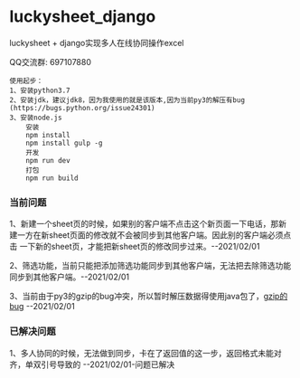 # luckysheet_django
luckysheet + django实现多人在线协同操作excel

QQ交流群: 697107880
```使用方法
使用起步：
1、安装python3.7
2、安装jdk，建议jdk8，因为我使用的就是该版本,因为当前py3的解压有bug (https://bugs.python.org/issue24301)
3、安装node.js
    安装
    npm install
    npm install gulp -g
    开发
    npm run dev
    打包
    npm run build
```
### 当前问题
1、新建一个sheet页的时候，如果别的客户端不点击这个新页面一下电话，那新建一方在新sheet页面的修改就不会被同步到其他客户端。因此别的客户端必须点击
一下新的sheet页，才能把新sheet页的修改同步过来。--2021/02/01

2、筛选功能，当前只能把添加筛选功能同步到其他客户端，无法把去除筛选功能同步到其他客户端。--2021/02/01

3、当前由于py3的gzip的bug冲突，所以暂时解压数据得使用java包了，[gzip的bug](https://bugs.python.org/issue24301) --2021/02/01

### 已解决问题
1、多人协同的时候，无法做到同步，卡在了返回值的这一步，返回格式未能对齐，单双引号导致的  --2021/02/01-问题已解决
